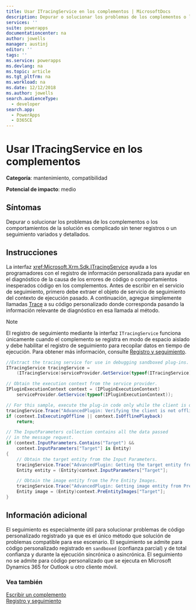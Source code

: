 ```yaml
---
title: Usar ITracingService en los complementos | MicrosoftDocs
description: Depurar o solucionar los problemas de los complementos o los comportamientos de la solución es complicado sin tener registros o un seguimiento variados y detallados.
services: ''
suite: powerapps
documentationcenter: na
author: jowells
manager: austinj
editor: ''
tags: ''
ms.service: powerapps
ms.devlang: na
ms.topic: article
ms.tgt_pltfrm: na
ms.workload: na
ms.date: 12/12/2018
ms.author: jowells
search.audienceType:
  - developer
search.app:
  - PowerApps
  - D365CE
---
```

# <a name="use-itracingservice-in-plug-ins"></a>Usar ITracingService en los complementos

**Categoría**: mantenimiento, compatibilidad

**Potencial de impacto**: medio

<a name='symptoms'></a>

## <a name="symptoms"></a>Síntomas

Depurar o solucionar los problemas de los complementos o los comportamientos de la solución es complicado sin tener registros o un seguimiento variados y detallados.

<a name='guidance'></a>

## <a name="guidance"></a>Instrucciones

La interfaz <xref:Microsoft.Xrm.Sdk.ITracingService> ayuda a los programadores con el registro de información personalizada para ayudar en el diagnóstico de la causa de los errores de código o comportamientos inesperados código en los complementos. Antes de escribir en el servicio de seguimiento, primero debe extraer el objeto de servicio de seguimiento del contexto de ejecución pasado. A continuación, agregue simplemente llamadas [Trace](/dotnet/api/microsoft.xrm.sdk.itracingservice.trace) a su código personalizado donde corresponda pasando la información relevante de diagnóstico en esa llamada al método.

> [!NOTE]
> El registro de seguimiento mediante la interfaz `ITracingService` funciona únicamente cuando el complemento se registra en modo de espacio aislado y debe habilitar el registro de seguimiento para recopilar datos en tiempo de ejecución. Para obtener más información, consulte [Registro y seguimiento](/dynamics365/customer-engagement/developer/debug-plugin#logging-and-tracing).

```csharp
//Extract the tracing service for use in debugging sandboxed plug-ins.
ITracingService tracingService =
    (ITracingService)serviceProvider.GetService(typeof(ITracingService));

// Obtain the execution context from the service provider.
IPluginExecutionContext context = (IPluginExecutionContext)
    serviceProvider.GetService(typeof(IPluginExecutionContext));

// For this sample, execute the plug-in code only while the client is online. 
tracingService.Trace("AdvancedPlugin: Verifying the client is not offline.");
if (context.IsExecutingOffline || context.IsOfflinePlayback)
    return;

// The InputParameters collection contains all the data passed 
// in the message request.
if (context.InputParameters.Contains("Target") &&
    context.InputParameters["Target"] is Entity)
{
    // Obtain the target entity from the Input Parameters.
    tracingService.Trace("AdvancedPlugin: Getting the target entity from Input Parameters.");
    Entity entity = (Entity)context.InputParameters["Target"];

    // Obtain the image entity from the Pre Entity Images.
    tracingService.Trace("AdvancedPlugin: Getting image entity from PreEntityImages.");
    Entity image = (Entity)context.PreEntityImages["Target"];
}
```

<a name='additional'></a>

## <a name="additional-information"></a>Información adicional

El seguimiento es especialmente útil para solucionar problemas de código personalizado registrado ya que es el único método que solución de problemas compatible para ese escenario. El seguimiento se admite para código personalizado registrado en `sandboxed` (confianza parcial) y de total confianza y durante la ejecución sincrónica o asincrónica. El seguimiento no se admite para código personalizado que se ejecuta en Microsoft Dynamics 365 for Outlook u otro cliente móvil.

<a name='seealso'></a>

### <a name="see-also"></a>Vea también

[Escribir un complemento](../../write-plug-in.md)  
[Registro y seguimiento](../../logging-tracing.md)